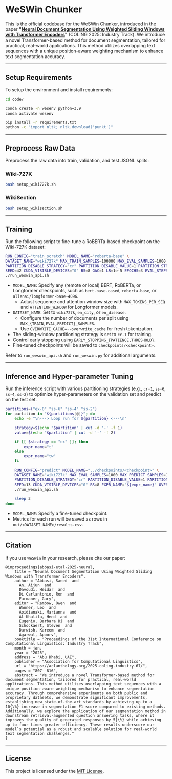 # WeSWin Chunker
This is the official codebase for the WeSWin Chunker, introduced in the paper **"[Neural Document Segmentation Using Weighted Sliding Windows with Transformer Encoders](https://aclanthology.org/2025.coling-industry.67/)"** (COLING 2025: Industry Track). We introduce a novel Transformer-based method for document segmentation, tailored for practical, real-world applications. This method utilizes overlapping text sequences with a unique position-aware weighting mechanism to enhance text segmentation accuracy.

---

## Setup Requirements

To setup the environment and install requirements:

```bash
cd code/

conda create -n wesenv python=3.9
conda activate wesenv

pip install -r requirements.txt
python -c "import nltk; nltk.download('punkt')"
```

---

## Preprocess Raw Data

Preprocess the raw data into train, validation, and test JSONL splits:

### Wiki-727K

```bash
bash setup_wiki727k.sh
```

### WikiSection

```bash
bash setup_wikisection.sh
```

---

## Training

Run the following script to fine-tune a RoBERTa-based checkpoint on the Wiki-727K dataset: 

```bash
RUN_CONFIG="train_scratch" MODEL_NAME="roberta-base" \
DATASET_NAME="wiki727k" MAX_TRAIN_SAMPLES=100000 MAX_EVAL_SAMPLES=1000 MAX_PREDICT_SAMPLES=1000 \
PARTITION_DISABLE_STRATEGY="cr" PARTITION_DISABLE_VALUE=1 PARTITION_STRATEGY="ex" PARTITION_VALUE=0 \
SEED=42 CUDA_VISIBLE_DEVICES="0" BS=8 GAC=1 LR=1e-5 EPOCHS=3 EVAL_STEPS=10000 \
./run_weswin_api.sh
```

- `MODEL_NAME`: Specify any (remote or local) BERT, RoBERTa, or Longformer checkpoints, such as `bert-base-cased`, `roberta-base`, or `allenai/longformer-base-4096`.
  - Adjust sequence and attention window size with `MAX_TOKENS_PER_SEQ` and `ATTENTION_WINDOW` for Longformer models.
- `DATASET_NAME`: Set to `wiki727k`, `en_city`, or `en_disease`.
  - Configure the number of documents per split using `MAX_{TRAIN,EVAL,PREDICT}_SAMPLES`.
  - Use `OVERWRITE_CACHE=--overwrite_cache` for fresh tokenization.
- The sliding-window partitioning strategy is set to `cr-1` for training.
- Control early stopping using `EARLY_STOPPING_{PATIENCE,THRESHOLD}`.
- Fine-tuned checkpoints will be saved to `checkpoints/<checkpoint>`.

Refer to `run_weswin_api.sh` and `run_weswin.py` for additional arguments.

---

## Inference and Hyper-parameter Tuning

Run the inference script with various partitioning strategies (e.g., `cr-1`, `ss-6`, `ss-4`, `ss-2`) to optimize hyper-parameters on the validation set and predict on the test set.

```bash
partitions=("ex-0" "ss-6" "ss-4" "ss-2")
for partition in "${partitions[@]}"; do
    echo -e "\n---> Loop run for ${partition} <---\n"

    strategy=$(echo "$partition" | cut -d '-' -f 1)
    value=$(echo "$partition" | cut -d '-' -f 2)

    if [[ $strategy == "ex" ]]; then
        expr_name="t"
    else
        expr_name="tw"
    fi

    RUN_CONFIG="predict" MODEL_NAME="../checkpoints/<checkpoint>" \
    DATASET_NAME="wiki727k" MAX_EVAL_SAMPLES=1000 MAX_PREDICT_SAMPLES=1000 \
    PARTITION_DISABLE_STRATEGY="cr" PARTITION_DISABLE_VALUE=1 PARTITION_STRATEGY="${strategy}" PARTITION_VALUE="${value}" \
    SEED=13 CUDA_VISIBLE_DEVICES="0" BS=8 EXPR_NAME="${expr_name}" OVERWRITE_CACHE="--overwrite_cache" \
    ./run_weswin_api.sh
    
    sleep 3
done
```

- `MODEL_NAME`: Specify a fine-tuned checkpoint.
- Metrics for each run will be saved as rows in `out/<DATASET_NAME>/results.csv`.

---

## Citation

If you use `WeSWin` in your research, please cite our paper:

```
@inproceedings{abbasi-etal-2025-neural,
    title = "Neural Document Segmentation Using Weighted Sliding Windows with Transformer Encoders",
    author = "Abbasi, Saeed  and
      An, Aijun  and
      Davoudi, Heidar  and
      Di Carlantonio, Ron  and
      Farmaner, Gary",
    editor = "Rambow, Owen  and
      Wanner, Leo  and
      Apidianaki, Marianna  and
      Al-Khalifa, Hend  and
      Eugenio, Barbara Di  and
      Schockaert, Steven  and
      Darwish, Kareem  and
      Agarwal, Apoorv",
    booktitle = "Proceedings of the 31st International Conference on Computational Linguistics: Industry Track",
    month = jan,
    year = "2025",
    address = "Abu Dhabi, UAE",
    publisher = "Association for Computational Linguistics",
    url = "https://aclanthology.org/2025.coling-industry.67/",
    pages = "807--816",
    abstract = "We introduce a novel Transformer-based method for document segmentation, tailored for practical, real-world applications. This method utilizes overlapping text sequences with a unique position-aware weighting mechanism to enhance segmentation accuracy. Through comprehensive experiments on both public and proprietary datasets, we demonstrate significant improvements, establishing new state-of-the-art standards by achieving up to a 10{\%} increase in segmentation F1 score compared to existing methods. Additionally, we explore the application of our segmentation method in downstream retrieval-augmented question answering tasks, where it improves the quality of generated responses by 5{\%} while achieving up to four times greater efficiency. These results underscore our model`s potential as a robust and scalable solution for real-world text segmentation challenges."
}
```

---

## License

This project is licensed under the [MIT License](LICENSE).